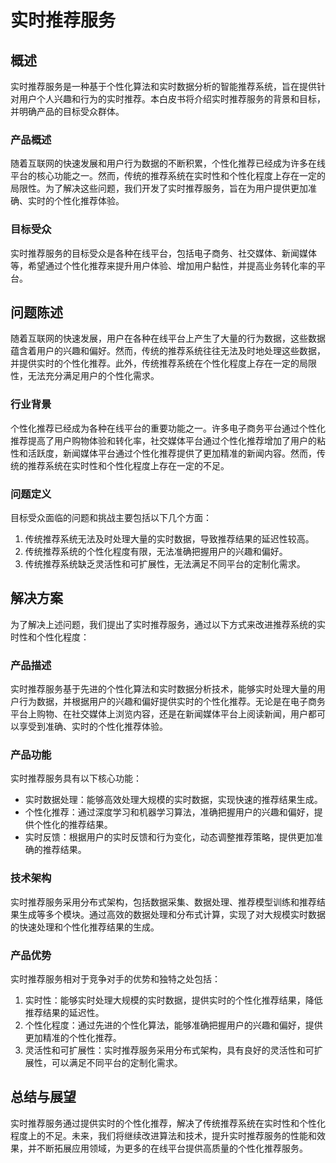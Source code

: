# 实时推荐服务

## 概述
实时推荐服务是一种基于个性化算法和实时数据分析的智能推荐系统，旨在提供针对用户个人兴趣和行为的实时推荐。本白皮书将介绍实时推荐服务的背景和目标，并明确产品的目标受众群体。

### 产品概述
随着互联网的快速发展和用户行为数据的不断积累，个性化推荐已经成为许多在线平台的核心功能之一。然而，传统的推荐系统在实时性和个性化程度上存在一定的局限性。为了解决这些问题，我们开发了实时推荐服务，旨在为用户提供更加准确、实时的个性化推荐体验。

### 目标受众
实时推荐服务的目标受众是各种在线平台，包括电子商务、社交媒体、新闻媒体等，希望通过个性化推荐来提升用户体验、增加用户黏性，并提高业务转化率的平台。

## 问题陈述
随着互联网的快速发展，用户在各种在线平台上产生了大量的行为数据，这些数据蕴含着用户的兴趣和偏好。然而，传统的推荐系统往往无法及时地处理这些数据，并提供实时的个性化推荐。此外，传统推荐系统在个性化程度上存在一定的局限性，无法充分满足用户的个性化需求。

### 行业背景
个性化推荐已经成为各种在线平台的重要功能之一。许多电子商务平台通过个性化推荐提高了用户购物体验和转化率，社交媒体平台通过个性化推荐增加了用户的粘性和活跃度，新闻媒体平台通过个性化推荐提供了更加精准的新闻内容。然而，传统的推荐系统在实时性和个性化程度上存在一定的不足。

### 问题定义
目标受众面临的问题和挑战主要包括以下几个方面：
1. 传统推荐系统无法及时处理大量的实时数据，导致推荐结果的延迟性较高。
2. 传统推荐系统的个性化程度有限，无法准确把握用户的兴趣和偏好。
3. 传统推荐系统缺乏灵活性和可扩展性，无法满足不同平台的定制化需求。

## 解决方案
为了解决上述问题，我们提出了实时推荐服务，通过以下方式来改进推荐系统的实时性和个性化程度：

### 产品描述
实时推荐服务基于先进的个性化算法和实时数据分析技术，能够实时处理大量的用户行为数据，并根据用户的兴趣和偏好提供实时的个性化推荐。无论是在电子商务平台上购物、在社交媒体上浏览内容，还是在新闻媒体平台上阅读新闻，用户都可以享受到准确、实时的个性化推荐体验。

### 产品功能
实时推荐服务具有以下核心功能：
- 实时数据处理：能够高效处理大规模的实时数据，实现快速的推荐结果生成。
- 个性化推荐：通过深度学习和机器学习算法，准确把握用户的兴趣和偏好，提供个性化的推荐结果。
- 实时反馈：根据用户的实时反馈和行为变化，动态调整推荐策略，提供更加准确的推荐结果。

### 技术架构
实时推荐服务采用分布式架构，包括数据采集、数据处理、推荐模型训练和推荐结果生成等多个模块。通过高效的数据处理和分布式计算，实现了对大规模实时数据的快速处理和个性化推荐结果的生成。

### 产品优势
实时推荐服务相对于竞争对手的优势和独特之处包括：
1. 实时性：能够实时处理大规模的实时数据，提供实时的个性化推荐结果，降低推荐结果的延迟性。
2. 个性化程度：通过先进的个性化算法，能够准确把握用户的兴趣和偏好，提供更加精准的个性化推荐。
3. 灵活性和可扩展性：实时推荐服务采用分布式架构，具有良好的灵活性和可扩展性，可以满足不同平台的定制化需求。

## 总结与展望
实时推荐服务通过提供实时的个性化推荐，解决了传统推荐系统在实时性和个性化程度上的不足。未来，我们将继续改进算法和技术，提升实时推荐服务的性能和效果，并不断拓展应用领域，为更多的在线平台提供高质量的个性化推荐服务。
